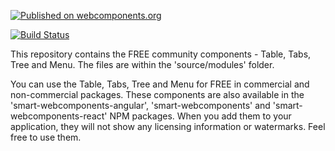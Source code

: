 [![Published on webcomponents.org](https://img.shields.io/badge/webcomponents.org-published-blue.svg)](https://www.webcomponents.org/collection/HTMLElements/smarthtmlelements-core)

[![Build Status](https://www.travis-ci.com/HTMLElements/Team.svg?token=4VSAagStBB3xmHF2Epxz&branch=master)](https://www.travis-ci.com/HTMLElements/Team)

This repository contains the FREE community components - Table, Tabs, Tree and Menu. The files are within the 'source/modules' folder.

You can use the Table, Tabs, Tree and Menu for FREE in commercial and non-commercial packages. These components are also available in the 'smart-webcomponents-angular', 'smart-webcomponents' and 'smart-webcomponents-react' NPM packages. When you add them to your application, they will not show any licensing information or watermarks. Feel free to use them. 
    
   
